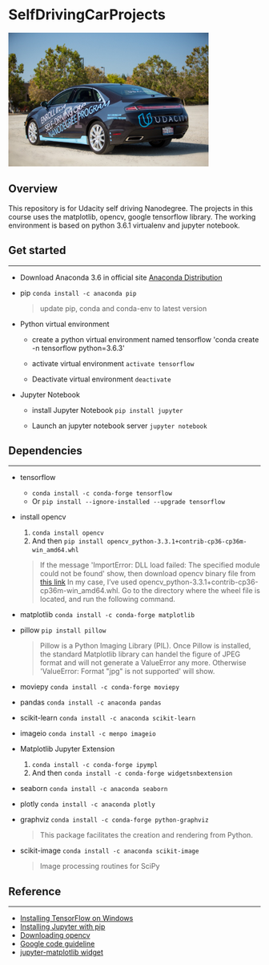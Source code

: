# SelfDrivingCarProjects

<img src="./img/cover.jpeg" alt="Overview" width="400px" height="267px">

## Overview

This repository is for Udacity self driving Nanodegree. The projects in this course uses the matplotlib, opencv, google tensorflow library. The working environment is based on python 3.6.1 virtualenv and jupyter notebook. 

##  Get started
------

* Download Anaconda 3.6 in official site
[Anaconda Distribution](https://www.anaconda.com/download/#windows)

* pip `conda install -c anaconda pip`

  > update pip, conda and conda-env to latest version

* Python virtual environment
  
  - create a python virtual environment named tensorflow 'conda create -n tensorflow python=3.6.3'

  - activate virtual environment `activate tensorflow`

  - Deactivate virtual environment `deactivate`

* Jupyter Notebook 

  - install Jupyter Notebook `pip install jupyter`

  - Launch an jupyter notebook server `jupyter notebook`

## Dependencies 
------

* tensorflow 
  - `conda install -c conda-forge tensorflow`
  - Or `pip install --ignore-installed --upgrade tensorflow`

* install opencv 

  1. `conda install opencv`
  2. And then `pip install opencv_python-3.3.1+contrib-cp36-cp36m-win_amd64.whl`

  > If the message 'ImportError: DLL load failed: The specified module could not be found' show, then download opencv binary file from [this link](https://www.lfd.uci.edu/~gohlke/pythonlibs/#opencv) In my case, I’ve used opencv_python-3.3.1+contrib-cp36-cp36m-win_amd64.whl. Go to the directory where the wheel file is located, and run the following command.

* matplotlib `conda install -c conda-forge matplotlib`

* pillow `pip install pillow`

  > Pillow is a Python Imaging Library (PIL). Once Pillow is installed, the standard Matplotlib library can handel the figure of JPEG format and will not generate a ValueError any more. Otherwise 'ValueError: Format "jpg" is not supported' will show.


* moviepy `conda install -c conda-forge moviepy `

* pandas `conda install -c anaconda pandas`

* scikit-learn `conda install -c anaconda scikit-learn `

* imageio `conda install -c menpo imageio`

* Matplotlib Jupyter Extension 
  1. `conda install -c conda-forge ipympl`
  2. And then `conda install -c conda-forge widgetsnbextension`

* seaborn `conda install -c anaconda seaborn`

* plotly `conda install -c anaconda plotly`

* graphviz `conda install -c conda-forge python-graphviz`
  > This package facilitates the creation and rendering from Python.

* scikit-image `conda install -c anaconda scikit-image`
  > Image processing routines for SciPy

## Reference
------
* [Installing TensorFlow on Windows](https://www.tensorflow.org/install/install_windows)
* [Installing Jupyter with pip](http://jupyter.readthedocs.io/en/latest/install.html)
* [Downloading opencv](https://www.lfd.uci.edu/~gohlke/pythonlibs/#opencv)
* [Google code guideline](https://google.github.io/styleguide/)
* [jupyter-matplotlib widget](https://github.com/matplotlib/jupyter-matplotlib)
